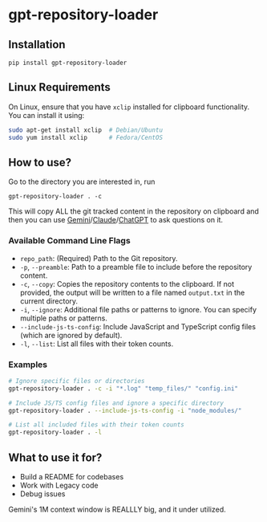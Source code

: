 # gpt-repository-loader

## Installation

`pip install gpt-repository-loader`

## Linux Requirements
On Linux, ensure that you have `xclip` installed for clipboard functionality. You can install it using:
```bash
sudo apt-get install xclip  # Debian/Ubuntu
sudo yum install xclip      # Fedora/CentOS
```

## How to use?
Go to the directory you are interested in, run
```
gpt-repository-loader . -c
```
This will copy ALL the git tracked content in the repository on clipboard and then you can use [Gemini](https://aistudio.google.com/app/prompts/new_chat)/[Claude](https://claude.ai)/[ChatGPT](https://chatgpt.com) to ask questions on it.

### Available Command Line Flags
* `repo_path`: (Required) Path to the Git repository.
* `-p`, `--preamble`: Path to a preamble file to include before the repository content.
* `-c`, `--copy`: Copies the repository contents to the clipboard. If not provided, the output will be written to a file named `output.txt` in the current directory.
* `-i`, `--ignore`: Additional file paths or patterns to ignore. You can specify multiple paths or patterns.
* `--include-js-ts-config`: Include JavaScript and TypeScript config files (which are ignored by default).
* `-l`, `--list`: List all files with their token counts.

### Examples
```bash
# Ignore specific files or directories
gpt-repository-loader . -c -i "*.log" "temp_files/" "config.ini"

# Include JS/TS config files and ignore a specific directory
gpt-repository-loader . --include-js-ts-config -i "node_modules/"

# List all included files with their token counts
gpt-repository-loader . -l
```

## What to use it for?
- Build a README for codebases
- Work with Legacy code
- Debug issues

Gemini's 1M context window is REALLLY big, and it under utilized.
